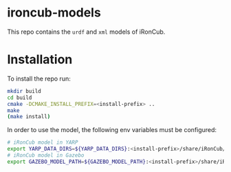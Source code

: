 # ironcub-models
This repo contains the `urdf` and `xml` models of iRonCub.

# Installation

To install the repo run:

```sh
mkdir build
cd build
cmake -DCMAKE_INSTALL_PREFIX=<install-prefix> ..
make
(make install)
```

In order to use the model, the following env variables must be configured:
```sh
# iRonCub model in YARP
export YARP_DATA_DIRS=${YARP_DATA_DIRS}:<install-prefix>/share/iRonCub/robots
# iRonCub model in Gazebo
export GAZEBO_MODEL_PATH=${GAZEBO_MODEL_PATH}:<install-prefix>/share/iRonCub/robots
```
